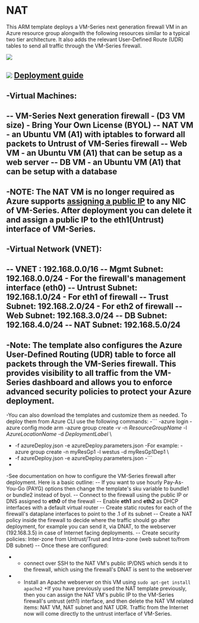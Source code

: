 # NAT
This ARM template deploys a VM-Series next generation firewall VM in an Azure resource group alongwith the following resources similar to a typical two tier architecture. It also adds the relevant User-Defined Route (UDR) tables to send all traffic through the VM-Series firewall.
  
 [<img src="http://azuredeploy.net/deploybutton.png"/>](https://portal.azure.com/#create/Microsoft.Template/uri/https%3A%2F%2Fraw.githubusercontent.com%2FPaloAltoNetworks%2Fazure%2Fmaster%2Fvmseries-nat-webdb%2FazureDeploy.json)
 
  
 [<img src="https://camo.githubusercontent.com/536ab4f9bc823c2e0ce72fb610aafda57d8c6c12/687474703a2f2f61726d76697a2e696f2f76697375616c697a65627574746f6e2e706e67" data-canonical-src="http://armviz.io/visualizebutton.png" style="max-width:100%;">](http://armviz.io/#/?load=https%3A%2F%2Fraw.githubusercontent.com%2FPaloAltoNetworks%2Fazure%2Fmaster%2Fvmseries-nat-webdb%2FazureDeploy.json)
 [Deployment guide](https://github.com/PaloAltoNetworks/azure/blob/master/vmseries-nat-webdb/Azure_VM-Series_ARM_NAT_template_deployment_guide_v3.pdf)
 -
 -**Virtual Machines:**
 -
 -- VM-Series Next generation firewall - (D3 VM size) - Bring Your Own License (BYOL)
 -- NAT VM - an Ubuntu VM (A1) with iptables to forward all packets to Untrust of VM-Series firewall
 -- Web VM - an Ubuntu VM (A1) that can be setup as a web server
 -- DB VM - an Ubuntu VM (A1) that can be setup with a database
 -
 -<b>NOTE</b>: The NAT VM is no longer required as Azure supports [assigning a public IP](https://azure.microsoft.com/en-us/updates/ga-multiple-ips-per-nic) to any NIC of VM-Series. After deployment you can delete it and assign a public IP to the eth1(Untrust) interface of VM-Series.
 -
 -**Virtual Network (VNET):**
 -
 -- VNET : 192.168.0.0/16
 -- Mgmt Subnet: 192.168.0.0/24 - For the firewall's management interface (eth0)
 -- Untrust Subnet: 192.168.1.0/24 - For eth1 of firewall
 -- Trust Subnet: 192.168.2.0/24 - For eth2 of firewall
 -- Web Subnet: 192.168.3.0/24
 -- DB Subnet: 192.168.4.0/24
 -- NAT Subnet: 192.168.5.0/24
 -
 -**Note:** The template also configures the Azure User-Defined Routing (UDR) table to force all packets through the VM-Series firewall. This provides visibility to all traffic from the VM-Series dashboard and allows you to enforce advanced security policies to protect your Azure deployment.
 -
 -You can also download the templates and customize them as needed. To deploy them from Azure CLI use the following commands:
 -```
 -azure login
 -azure config mode arm
 -azure group create -v -n <i>ResourceGroupName</i>  -l <i>AzureLocationName</i>  -d  <i>DeploymentLabel</i>  \
 -    -f azureDeploy.json  -e azureDeploy.parameters.json
 -For example:
 -azure group create  -n myResGp1  -l westus  -d myResGp1Dep1  \
 -    -f azureDeploy.json  -e azureDeploy.parameters.json
 -```
 -
 -See documentation on how to configure the VM-Series firewall after deployment. Here is a basic outline:
 -- If you want to use hourly Pay-As-You-Go (PAYG) options then change the template's sku variable to bundle1 or bundle2 instead of byol.
 -- Connect to the firewall using the public IP or DNS assigned to **eth0** of the firewall
 -- Enable **eth1** and **eth2** as DHCP interfaces with a default virtual router
 -- Create static routes for each of the firewall's dataplane interfaces to point to the .1 of its subnet
 -- Create a NAT policy inside the firewall to decide where the traffic should go after deployment, for example you can send it, via DNAT, to the webserver (192.168.3.5) in case of Internet facing deployments.
 -- Create security policies: Inter-zone from Untrust/Trust and Intra-zone (web subnet to/from DB subnet)
 -- Once these are configured:
 -    - connect over SSH to the NAT VM's public IP/DNS which sends it to the firewall, which using the firewall's DNAT is sent to the webserver
 -    - Install an Apache webserver on this VM using  `sudo apt-get install apache2`
 +If you have previously used the NAT template previously, then you can assign the NAT VM's public IP to the VM-Series firewall's untrust (eth1) interface, and then delete the NAT VM related items: NAT VM, NAT subnet and NAT UDR. Traffic from the Internet now will come directly to the untrust interface of VM-Series.
